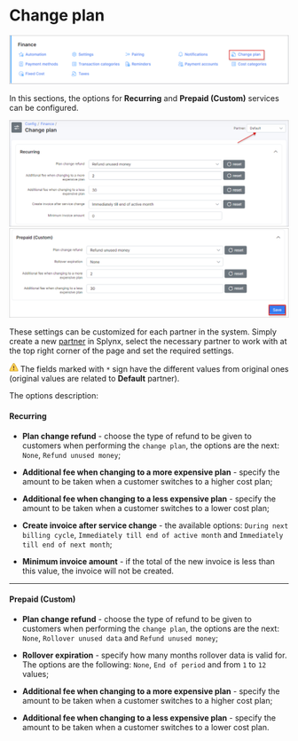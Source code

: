 Change plan
===============

![](icon.png)

In this sections, the options for **Recurring** and **Prepaid (Custom)** services can be configured.

![](change_plan_settings.png)
![](change_plan_settings2.png)

These settings can be customized for each partner in the system. Simply create a new [partner](administration/main/partners/partners.md) in Splynx, select the necessary partner to work with at the top right corner of the page and set the required settings.

<icon class="image-icon">![image](warning.png)</icon> The fields marked with `*` sign have the different values from original ones (original values are related to **Default** partner).


The options description:

#### Recurring

* **Plan change refund** - choose the type of refund to be given to customers when performing the `change plan`, the options are the next: `None`, `Refund unused money`;

* **Additional fee when changing to a more expensive plan** - specify the amount to be taken when a customer switches to a higher cost plan;

* **Additional fee when changing to a less expensive plan** - specify the amount to be taken when a customer switches to a lower cost plan;

* **Create invoice after service change** - the available options: `During next billing cycle`, `Immediately till end of active month` and `Immediately till end of next month`;

* **Minimum invoice amount** - if the total of the new invoice is less than this value, the invoice will not be created.

******************************************************************

#### Prepaid (Custom)


* **Plan change refund** - choose the type of refund to be given to customers when performing the `change plan`, the options are the next: `None`, `Rollover unused data` and `Refund unused money`;

* **Rollover expiration** - specify how many months rollover data is valid for. The options are the following: `None`, `End of period` and from `1` to `12` values;

* **Additional fee when changing to a more expensive plan** - specify the amount to be taken when a customer switches to a higher cost plan;

* **Additional fee when changing to a less expensive plan** - specify the amount to be taken when a customer switches to a lower cost plan.



